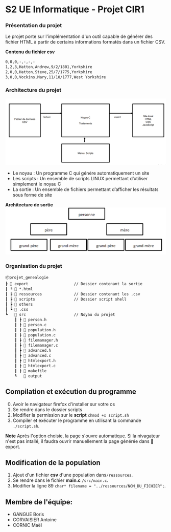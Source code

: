 # S2 UE Informatique - Projet CIR1

### Présentation du projet

Le projet porte sur l'implémentation d'un outil capable de générer des fichier HTML à partir de certains informations formatés dans un fichier CSV.

**Contenu du fichier csv**
```
0,0,0,-,-,-,-
1,2,3,Hatton,Andrew,9/2/1801,Yorkshire 
2,0,0,Hatton,Steve,25/7/1775,Yorkshire 
3,0,0,Vockins,Mary,11/10/1777,West Yorkshire
```

 ### Architecture du projet
![architecture](utils/img/architecture.png)

- Le noyau : Un programme C qui génère automatiquement un site 
- Les scripts : Un ensemble de scripts LINUX permettant d’utiliser simplement le noyau C 
- La sortie : Un ensemble de fichiers permettant d’afficher les résultats sous forme de site

**Architecture de sortie**
![architecture de sortie](utils/img/structure_sortie.png)

### Organisation du projet
```
📦projet_genealogie
┣ 📂 export                    // Dossier contenant la sortie
┃ ┗ 📜 *.html 
┃ ┣ 📂 ressources              // Dossier contenant les .csv
┃ ┣ 📂 scripts                 // Dossier script shell
┃ ┣ 📂 others 
┃ ┗ 📜 .css
┗   📂 src                     // Noyau du projet
    ┃ ┣ 📜 person.h
    ┃ ┣ 📜 person.c
    ┃ ┣ 📜 population.h
    ┃ ┣ 📜 population.c
    ┃ ┣ 📜 filemanager.h
    ┃ ┣ 📜 filemanager.c
    ┃ ┣ 📜 advanced.h
    ┃ ┣ 📜 advanced.c
    ┃ ┣ 📜 htmlexport.h
    ┃ ┣ 📜 htmlexport.c
    ┃ ┣ 📜 makefile
    ┗   📂 output
```


## Compilation et exécution du programme
0. Avoir le navigateur firefox d'installer sur votre os
1. Se rendre dans le dossier scripts
2. Modifier la permission sur le **script**  `chmod +x script.sh`
3. Compiler et exécuter le programme en utilisant la commande `./script.sh`.

**Note**
Après l'option choisie, la page s'ouvre automatique.
Si la nivagateur n'est pas intallé, il faudra ouvrir manuellement la page générée dans 📂export.

## Modification de la population

1. Ajout d'un fichier **csv** d'une population dans`/ressources`.
2. Se rendre dans le fichier **main.c** `/src/main.c`.
3. Modifier la ligne 89 `char* filename = "../ressources/NOM_DU_FICHIER";`.

## Membre de l'équipe:

- GANGUE Boris
- CORVAISIER Antoine
- CORNIC Maël
